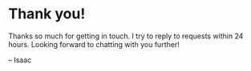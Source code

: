 # Thank you!

Thanks so much for getting in touch. I try to reply to requests within 24 hours. Looking forward to chatting with you further!

  – Isaac